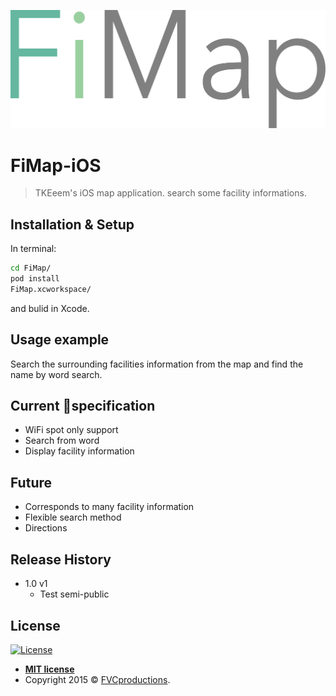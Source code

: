 
![](FiMapLogo.png)

# FiMap-iOS
> TKEeem's iOS map application. search some facility informations.

## Installation & Setup

In terminal:

```bash
cd FiMap/
pod install
FiMap.xcworkspace/
```
and bulid in Xcode.

## Usage example

Search the surrounding facilities information from the map and find the name by word search.

## Current specification
* WiFi spot only support
* Search from word
* Display facility information

## Future
* Corresponds to many facility information
* Flexible search method
* Directions

## Release History

* 1.0 v1
  * Test semi-public

## License

[![License](http://img.shields.io/:license-mit-blue.svg?style=flat-square)](http://badges.mit-license.org)

- **[MIT license](http://opensource.org/licenses/mit-license.php)**
- Copyright 2015 © <a href="http://fvcproductions.com" target="_blank">FVCproductions</a>.
